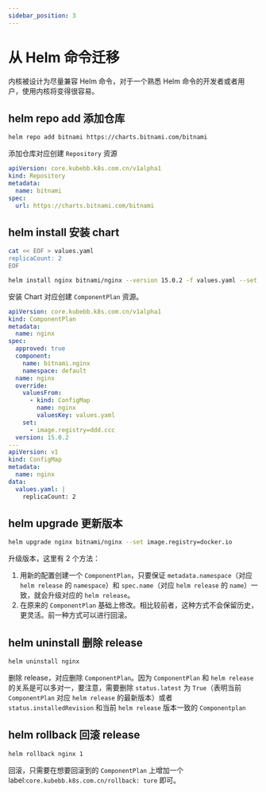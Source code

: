 ```yaml
---
sidebar_position: 3
---
```

# 从 Helm 命令迁移

内核被设计为尽量兼容 Helm 命令，对于一个熟悉 Helm 命令的开发者或者用户，使用内核将变得很容易。

## helm repo add 添加仓库

```bash
helm repo add bitnami https://charts.bitnami.com/bitnami
```

添加仓库对应创建 `Repository` 资源

```yaml
apiVersion: core.kubebb.k8s.com.cn/v1alpha1
kind: Repository
metadata:
  name: bitnami
spec:
  url: https://charts.bitnami.com/bitnami
```

## helm install 安装 chart

```bash
cat << EOF > values.yaml
replicaCount: 2
EOF

helm install nginx bitnami/nginx --version 15.0.2 -f values.yaml --set image.registry=ddd.ccc
```

安装 Chart 对应创建 `ComponentPlan` 资源。

```yaml
apiVersion: core.kubebb.k8s.com.cn/v1alpha1
kind: ComponentPlan
metadata:
  name: nginx
spec:
  approved: true
  component:
    name: bitnami.nginx
    namespace: default
  name: nginx
  override:
    valuesFrom:
      - kind: ConfigMap
        name: nginx
        valuesKey: values.yaml
    set:
      - image.registry=ddd.ccc
  version: 15.0.2
---
apiVersion: v1
kind: ConfigMap
metadata:
  name: nginx
data:
  values.yaml: |
    replicaCount: 2
```

## helm upgrade 更新版本

```bash
helm upgrade nginx bitnami/nginx --set image.registry=docker.io
```

升级版本，这里有 2 个方法：

1. 用新的配置创建一个 `ComponentPlan`，只要保证 `metadata.namespace`（对应 `helm release` 的 `namespace`）和 `spec.name`（对应 `helm release` 的 `name`）一致，就会升级对应的 `helm release`。
2. 在原来的 `ComponentPlan` 基础上修改。相比较前者，这种方式不会保留历史，更灵活。前一种方式可以进行回滚。

## helm uninstall 删除 release

```bash
helm uninstall nginx
```

删除 release，对应删除 `ComponentPlan`。因为 `ComponentPlan` 和 `helm release` 的关系是可以多对一，要注意，需要删除 `status.latest` 为 `True`（表明当前 `ComponentPlan` 对应 `helm release` 的最新版本）或者 `status.installedRevision` 和当前 `helm release` 版本一致的 `Componentplan`

## helm rollback 回滚 release

```bash
helm rollback nginx 1
```

回滚，只需要在想要回滚到的 `ComponentPlan` 上增加一个 label:`core.kubebb.k8s.com.cn/rollback: ture` 即可。
